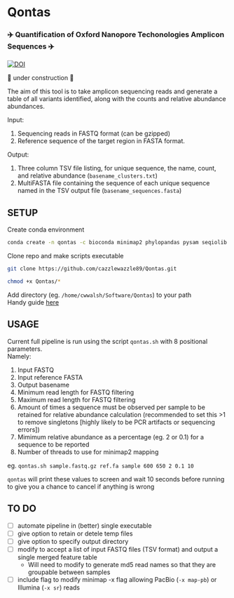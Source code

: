 # Qontas  
### :airplane: Quantification of Oxford Nanopore Techonologies Amplicon Sequences :airplane:   

[![DOI](https://zenodo.org/badge/652407080.svg)](https://zenodo.org/badge/latestdoi/652407080)  

:construction: under construction :construction:  

The aim of this tool is to take amplicon sequencing reads and generate a table of all variants identified, along with the counts and relative abundance abundances.  

Input:
1. Sequencing reads in FASTQ format (can be gzipped)
2. Reference sequence of the target region in FASTA format.  

Output:   
1. Three column TSV file listing, for unique sequence, the name, count, and relative abundance (`basename_clusters.txt`)
2. MultiFASTA file containing the sequence of each unique sequence named in the TSV output file (`basename_sequences.fasta`)

## SETUP  

Create conda environment
```bash
conda create -n qontas -c bioconda minimap2 phylopandas pysam seqiolib seqkit vsearch -y
```

Clone repo and make scripts executable
 ```bash
git clone https://github.com/cazzlewazzle89/Qontas.git

chmod +x Qontas/*
```

Add directory (eg. `/home/cwwalsh/Software/Qontas`) to your path  
Handy guide [here](https://linuxize.com/post/how-to-add-directory-to-path-in-linux/)   

## USAGE  

Current full pipeline is run using the script `qontas.sh` with 8 positional parameters.  
Namely:  
1. Input FASTQ
2. Input reference FASTA
3. Output basename
4. Minimum read length for FASTQ filtering
5. Maximum read length for FASTQ filtering
6. Amount of times a sequence must be observed per sample to be retained for relative abundance calculation (recommended to set this >1 to remove singletons [highly likely to be PCR artifacts or sequencing errors])
7. Mimimum relative abundance as a percentage (eg. 2 or 0.1) for a sequence to be reported 
8. Number of threads to use for minimap2 mapping  

eg. `qontas.sh sample.fastq.gz ref.fa sample 600 650 2 0.1 10`  

`qontas` will print these values to screen and wait 10 seconds before running to give you a chance to cancel if anything is wrong  

## TO DO
- [ ] automate pipeline in (better) single executable
- [ ] give option to retain or detele temp files
- [ ] give option to specify output directory
- [ ] modify to accept a list of input FASTQ files (TSV format) and output a single merged feature table  
   * Will need to modify to generate md5 read names so that they are groupable between samples  
- [ ] include flag to modify minimap -x flag allowing PacBio (`-x map-pb`) or Illumina (`-x sr`) reads